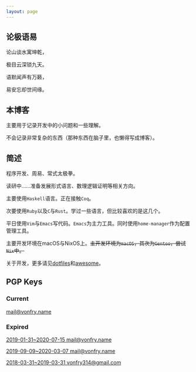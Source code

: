 ```yaml
---
layout: page
---
```


## 论极语易

论山谈水寓坤乾，

极目云深锁九天。

语默闻声有万籁，

易安忘却世间缘。

## 本博客

主要用于记录开发中的小问题和一些理解。

不会记录非常复杂的东西（那种东西在脑子里，也懒得写成博客）。

## 简述

程序开发、周易、常式太极拳。

读研中……准备发展形式语言、数理逻辑证明等相关方向。

主要使用`Haskell`语言。正在接触`Coq`。

次要使用`Ruby`以及`C`与`Rust`。学过一些语言，但比较喜欢的是这几个。

平日使用`Vim`与`Emacs`写代码。`Emacs`为主力工具。同时使用`home-manager`作为配置管理工具。

主要开发环境在macOS与NixOS上。~~主开发环境为`macOS`，其次为`Gentoo`，尝试`Nix`中。~~

关于开发，更多请见[dotfiles](https://gitlab.com/Vonfry/dotfiles)和[awesome](https://gitlab.com/Vonfry/awesome)。

## PGP Keys

### Current
[mail@vonfry.name](https://keys.openpgp.org/search?q=mail%40vonfry.name)

### Expired

[2019-01-31~2020-07-15 mail@vonfry.name](https://keys.openpgp.org/search?q=7CEA08AE02E6F76F)

[2019-09-09~2020-03-07 mail@vonfry.name](https://keys.openpgp.org/search?q=80763355C0BF6934)

[2018-03-31~2019-03-31 vonfry314@gmail.com](https://keys.openpgp.org/search?q=7FC96CE000223B1C)
